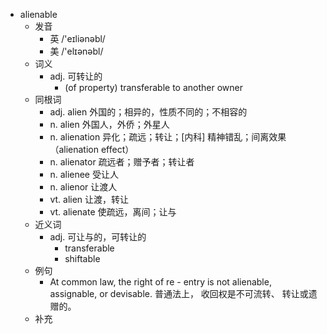 - alienable
  - 发音
    - 英 /'eɪliənəbl/
    - 美 /'elɪənəbl/
  - 词义
    - adj. 可转让的
      - (of property) transferable to another owner 
  - 同根词
    - adj. alien 外国的；相异的，性质不同的；不相容的
    - n. alien 外国人，外侨；外星人
    - n. alienation 异化；疏远；转让；[内科] 精神错乱；间离效果（alienation effect）
    - n. alienator 疏远者；赠予者；转让者
    - n. alienee 受让人
    - n. alienor 让渡人
    - vt. alien 让渡，转让
    - vt. alienate 使疏远，离间；让与
  - 近义词
    - adj. 可让与的，可转让的
      - transferable
      - shiftable
  - 例句
    - At common law, the right of re - entry is not alienable, assignable, or devisable. 普通法上， 收回权是不可流转、 转让或遗赠的。
  - 补充